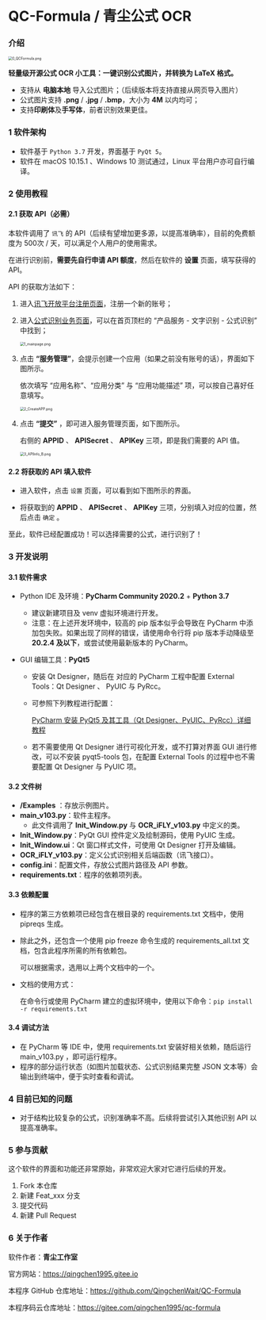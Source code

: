 # QC-Formula / 青尘公式 OCR

### 介绍

<img src="https://s2.loli.net/2021/12/22/bzCwnuE5SBaVAXi.png" alt="0_QCFormula.png" style="zoom: 50%;" />

**轻量级开源公式 OCR 小工具：一键识别公式图片，并转换为 LaTeX 格式。**

- 支持从 **电脑本地** 导入公式图片；（后续版本将支持直接从网页导入图片）
- 公式图片支持 **.png** / **.jpg** / **.bmp**，大小为 **4M** 以内均可；
- 支持**印刷体**及**手写体**，前者识别效果更佳。

### 1 软件架构
- 软件基于 ```Python 3.7``` 开发，界面基于 ```PyQt 5```。
- 软件在 macOS 10.15.1 、Windows 10 测试通过，Linux 平台用户亦可自行编译。

### 2 使用教程
#### 2.1 获取 API（必需）

本软件调用了 ```讯飞``` 的 API（后续有望增加更多源，以提高准确率），目前的免费额度为 500次 / 天，可以满足个人用户的使用需求。

在进行识别前，**需要先自行申请 API 额度**，然后在软件的 **设置** 页面，填写获得的 API。

API 的获取方法如下：

1. 进入[讯飞开放平台注册页面](https://passport.xfyun.cn/register)，注册一个新的账号；

2. 进入[公式识别业务页面](https://www.xfyun.cn/service/formula-discern)，可以在首页顶栏的 “产品服务 - 文字识别 - 公式识别” 中找到；

   <img src="https://s2.loli.net/2021/12/21/dChQbE5DLTrGwIj.png" alt="1_mainpage.png" style="zoom: 50%;" />

3. 点击 **“服务管理”**，会提示创建一个应用（如果之前没有账号的话），界面如下图所示。

   依次填写 “应用名称”、“应用分类” 与 “应用功能描述” 项，可以按自己喜好任意填写。

   <img src="https://s2.loli.net/2021/12/21/IE5gfGSroQVjLla.png" alt="2_CreateAPP.png" style="zoom:50%;" />

4. 点击 **“提交”** ，即可进入服务管理页面，如下图所示。

   右侧的 **APPID** 、 **APISecret** 、 **APIKey** 三项，即是我们需要的 API 值。

   <img src="https://s2.loli.net/2021/12/22/Vc6jL9dHQrOEKgX.png" alt="3_APIInfo_B.png" style="zoom:50%;" />

#### 2.2 将获取的 API 填入软件

- 进入软件，点击 ```设置``` 页面，可以看到如下图所示的界面。

- 将获取到的 **APPID** 、 **APISecret** 、 **APIKey** 三项，分别填入对应的位置，然后点击 ```确定``` 。

至此，软件已经配置成功！可以选择需要的公式，进行识别了！

### 3 开发说明

#### 3.1 软件需求

- Python IDE 及环境：**PyCharm Community 2020.2** + **Python 3.7**

  - 建议新建项目及 venv 虚拟环境进行开发。
  - 注意：在上述开发环境中，较高的 pip 版本似乎会导致在 PyCharm 中添加包失败。如果出现了同样的错误，请使用命令行将 pip 版本手动降级至 **20.2.4 及以下**，或尝试使用最新版本的 PyCharm。

- GUI 编辑工具：**PyQt5**

  - 安装 Qt Designer，随后在 对应的 PyCharm 工程中配置 External Tools：Qt Designer 、 PyUIC 与 PyRcc。

  - 可参照下列教程进行配置：

    [PyCharm 安装 PyQt5 及其工具（Qt Designer、PyUIC、PyRcc）详细教程](https://blog.csdn.net/qq_32892383/article/details/108867482)

  - 若不需要使用 Qt Designer 进行可视化开发，或不打算对界面 GUI 进行修改，可以不安装 pyqt5-tools 包，在配置 External Tools 的过程中也不需要配置 Qt Designer 与 PyUIC 项。

#### 3.2 文件树

- **/Examples** ：存放示例图片。
- **main_v103.py**：软件主程序。
  - 此文件调用了 **Init_Window.py** 与 **OCR_iFLY_v103.py** 中定义的类。
- **Init_Window.py**：PyQt GUI 控件定义及绘制源码，使用 PyUIC 生成。
- **Init_Window.ui**：Qt 窗口样式文件，可使用 Qt Designer 打开及编辑。
- **OCR_iFLY_v103.py**：定义公式识别相关后端函数（讯飞接口）。
- **config.ini**：配置文件，存放公式图片路径及 API 参数。
- **requirements.txt**：程序的依赖项列表。

#### 3.3 依赖配置

- 程序的第三方依赖项已经包含在根目录的 requirements.txt 文档中，使用 pipreqs 生成。

- 除此之外，还包含一个使用 pip freeze 命令生成的 requirements_all.txt 文档，包含此程序所需的所有依赖包。

  可以根据需求，选用以上两个文档中的一个。

- 文档的使用方式：

  在命令行或使用 PyCharm 建立的虚拟环境中，使用以下命令：```pip install -r requirements.txt```

#### 3.4 调试方法

- 在 PyCharm 等 IDE 中，使用 requirements.txt 安装好相关依赖，随后运行 main_v103.py ，即可运行程序。
- 程序的部分运行状态（如图片加载状态、公式识别结果完整 JSON 文本等）会输出到终端中，便于实时查看和调试。

### 4 目前已知的问题

- 对于结构比较复杂的公式，识别准确率不高。后续将尝试引入其他识别 API 以提高准确率。 

### 5 参与贡献

这个软件的界面和功能还非常原始，非常欢迎大家对它进行后续的开发。
1.  Fork 本仓库
2.  新建 Feat_xxx 分支
3.  提交代码
4.  新建 Pull Request

### 6 关于作者

软件作者：**青尘工作室**

官方网站：https://qingchen1995.gitee.io

本程序 GitHub 仓库地址：https://github.com/QingchenWait/QC-Formula

本程序码云仓库地址：https://gitee.com/qingchen1995/qc-formula

